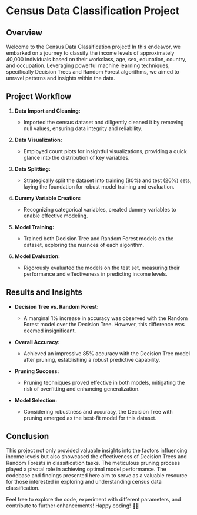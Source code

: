 # Census Data Classification Project

## Overview

Welcome to the Census Data Classification project! In this endeavor, we embarked on a journey to classify the income levels of approximately 40,000 individuals based on their workclass, age, sex, education, country, and occupation. Leveraging powerful machine learning techniques, specifically Decision Trees and Random Forest algorithms, we aimed to unravel patterns and insights within the data.

## Project Workflow

1. **Data Import and Cleaning:**
   - Imported the census dataset and diligently cleaned it by removing null values, ensuring data integrity and reliability.

2. **Data Visualization:**
   - Employed count plots for insightful visualizations, providing a quick glance into the distribution of key variables.

3. **Data Splitting:**
   - Strategically split the dataset into training (80%) and test (20%) sets, laying the foundation for robust model training and evaluation.

4. **Dummy Variable Creation:**
   - Recognizing categorical variables, created dummy variables to enable effective modeling.

5. **Model Training:**
   - Trained both Decision Tree and Random Forest models on the dataset, exploring the nuances of each algorithm.

6. **Model Evaluation:**
   - Rigorously evaluated the models on the test set, measuring their performance and effectiveness in predicting income levels.

## Results and Insights

- **Decision Tree vs. Random Forest:**
  - A marginal 1% increase in accuracy was observed with the Random Forest model over the Decision Tree. However, this difference was deemed insignificant.

- **Overall Accuracy:**
  - Achieved an impressive 85% accuracy with the Decision Tree model after pruning, establishing a robust predictive capability.

- **Pruning Success:**
  - Pruning techniques proved effective in both models, mitigating the risk of overfitting and enhancing generalization.

- **Model Selection:**
  - Considering robustness and accuracy, the Decision Tree with pruning emerged as the best-fit model for this dataset.

## Conclusion

This project not only provided valuable insights into the factors influencing income levels but also showcased the effectiveness of Decision Trees and Random Forests in classification tasks. The meticulous pruning process played a pivotal role in achieving optimal model performance. The codebase and findings presented here aim to serve as a valuable resource for those interested in exploring and understanding census data classification.

Feel free to explore the code, experiment with different parameters, and contribute to further enhancements! Happy coding! 🚀🌐
